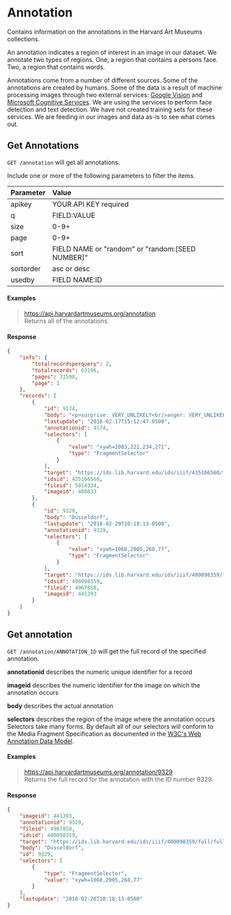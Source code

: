# Annotation

Contains information on the annotations in the Harvard Art Museums collections.

An annotation indicates a region of interest in an image in our dataset. We annotate two types of regions. One, a region that contains a persons face. Two, a region that contains words. 

Annotations come from a number of different sources. Some of the annotations are created by humans. Some of the data is a result of machine processing images through two external services: [Google Vision](https://cloud.google.com/vision/) and [Microsoft Cognitive Services](https://www.microsoft.com/cognitive-services). We are using the services to perform face detection and text detection. We have not created training sets for these services. We are feeding in our images and data as-is to see what comes out.  

## Get Annotations

`GET /annotation` will get all annotations.

Include one or more of the following parameters to filter the items.

| Parameter | Value |
| :--------- | :----- |
| apikey | YOUR API KEY required |
| q | FIELD:VALUE |
| size | 0-9+ |
| page | 0-9+ |
| sort | FIELD NAME or "random" or "random:[SEED NUMBER]" |
| sortorder | asc or desc |
| usedby | FIELD NAME:ID |

#### Examples

> https://api.harvardartmuseums.org/annotation  
> Returns all of the annotations. 

#### Response

```json
{
    "info": {
        "totalrecordsperquery": 2,
        "totalrecords": 63196,
        "pages": 31598,
        "page": 1
    },
    "records": [
        {
            "id": 9174,
            "body": "<p>surprise: VERY_UNLIKELY<br/>anger: VERY_UNLIKELY<br/>sorrow: VERY_UNLIKELY<br/>joy: VERY_UNLIKELY<br/>headwear: VERY_UNLIKELY<br/>blurred: VERY_UNLIKELY</p>",
            "lastupdate": "2018-02-17T15:12:47-0500",
            "annotationid": 9174,
            "selectors": [
                {
                    "value": "xywh=2003,221,234,271",
                    "type": "FragmentSelector"
                }
            ],
            "target": "https://ids.lib.harvard.edu/ids/iiif/435166560/full/full/0/native.jpg",
            "idsid": 435166560,
            "fileid": 5014334,
            "imageid": 480833
        },
        {
            "id": 9329,
            "body": "Düsseldorf",
            "lastupdate": "2018-02-20T10:18:13-0500",
            "annotationid": 9329,
            "selectors": [
                {
                    "value": "xywh=1068,2005,268,77",
                    "type": "FragmentSelector"
                }
            ],
            "target": "https://ids.lib.harvard.edu/ids/iiif/400098359/full/full/0/native.jpg",
            "idsid": 400098359,
            "fileid": 4967858,
            "imageid": 441393
        }
    ]
}
```

## Get annotation

`GET /annotation/ANNOTATION_ID` will get the full record of the specified annotation.

**annotationid** describes the numeric unique identifier for a record  

**imageid** describes the numeric identifier for the image on which the annotation occurs   

**body** describes the actual annotation  

**selectors** describes the region of the image where the annotation occurs  
Selectors take many forms. By default all of our selectors will conform to the Media Fragment Specification as documented in the [W3C's Web Annotation Data Model](https://www.w3.org/TR/annotation-model/#fragment-selector).  

#### Examples

> https://api.harvardartmuseums.org/annotation/9329   
> Returns the full record for the annotation with the ID number 9329.  

#### Response

```json
{
    "imageid": 441393,
    "annotationid": 9329,
    "fileid": 4967858,
    "idsid": 400098359,
    "target": "https://ids.lib.harvard.edu/ids/iiif/400098359/full/full/0/native.jpg",
    "body": "Düsseldorf",
    "id": 9329,
    "selectors": [
        {
            "type": "FragmentSelector",
            "value": "xywh=1068,2005,268,77"
        }
    ],
    "lastupdate": "2018-02-20T10:18:13-0500"
}
```